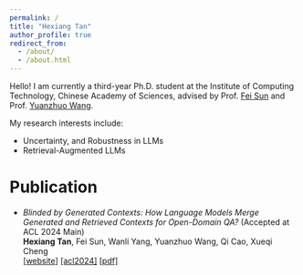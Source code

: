 ```yaml
---
permalink: /
title: "Hexiang Tan"
author_profile: true
redirect_from: 
  - /about/
  - /about.html
---
```


Hello! I am currently a third-year Ph.D. student at the Institute of Computing Technology, Chinese Academy of Sciences, advised by Prof. [Fei Sun](http://ofey.me/) and Prof. [Yuanzhuo Wang](https://scholar.google.com/citations?user=v1KzwYEAAAAJ&hl=en). 

My research interests include:
- Uncertainty, and Robustness in LLMs
- Retrieval-Augmented LLMs

Publication
======

- *Blinded by Generated Contexts: How Language Models Merge Generated and Retrieved Contexts for Open-Domain QA?* (Accepted at ACL 2024 Main)  <br>**Hexiang Tan**, Fei Sun, Wanli Yang, Yuanzhuo Wang, Qi Cao, Xueqi Cheng  <br>[[website]](https://tan-hexiang.github.io/Blinded_by_Generated_Contexts/) [[acl2024]](https://aclanthology.org/2024.acl-long.337/) [[pdf]](https://aclanthology.org/2024.acl-long.337.pdf)


